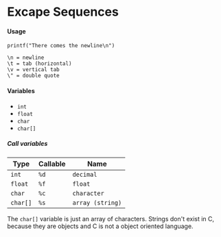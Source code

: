 
# Excape Sequences

#### Usage
`printf("There comes the newline\n")`

```
\n = newline
\t = tab (horizontal)
\v = vertical tab
\" = double quote
```

#### Variables
- ``int``
- ``float``
- ``char``
- ``char[]``

##### Call variables
| Type       | Callable | Name               |
| ---------- | -------- | ------------------ |
| ``int``    | ``%d``   | ``decimal``        |
| ``float``  | ``%f``   | ``float``          |
| ``char``   | ``%c``   | ``character``      |
| ``char[]`` | ``%s``   | ``array (string)`` |

The `char[]` variable is just an array of characters. Strings don't exist in C, because they are objects and C is not a object oriented language. 